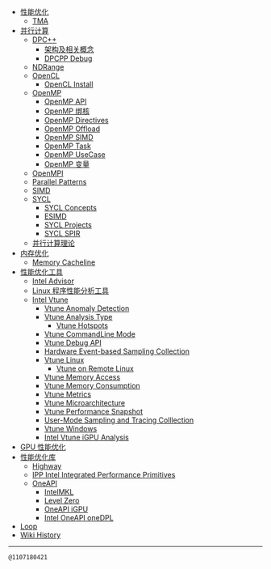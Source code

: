   - [性能优化](/0003_OPT)
      - [TMA](/0047_OPT_TMA)
  - [并行计算](/0023_PARA)
      - [DPC++](/0026_PARA_DPCPP)
          - [架构及相关概念](/0015_PARA_DPCPP_Arch)
          - [DPCPP Debug](/0016_PARA_DPCPP_DEBUG)
      - [NDRange](/0018_PARA_NDRange)
      - [OpenCL](/0033_PARA_OpenCL)
          - [OpenCL Install](/0034_PARA_OpenCL_Install)
      - [OpenMP](/0032_PARA_OpenMP)
          - [OpenMP API](/0028_PARA_OpenMP_API)
          - [OpenMP 绑核](/0027_PARA_OpenMP_BindCore)
          - [OpenMP Directives](/0020_PARA_OpenMP_Directives)
          - [OpenMP Offload](/0024_PARA_OpenMP_Offload)
          - [OpenMP SIMD](/0025_PARA_OpenMP_SIMD)
          - [OpenMP Task](/0019_PARA_OpenMP_Task)
          - [OpenMP UseCase](/0022_PARA_OpenMP_UseCase)
          - [OpenMP 变量](/0021_PARA_OpenMP_VAR)
      - [OpenMPI](/0035_PARA_OpenMPI)
      - [Parallel Patterns](/0014_PARA_Patterns)
      - [SIMD](/0013_PARA_SIMD)
      - [SYCL](/0031_PARA_SYCL)
          - [SYCL Concepts](/0029_PARA_SYCL_Concepts)
          - [ESIMD](/0011_PARA_SYCL_ESIMD)
          - [SYCL Projects](/0017_PARA_SYCL_Projects)
          - [SYCL SPIR](/0030_PARA_SYCL_SPIR)
      - [并行计算理论](/0012_PARA_Theory)
  - [内存优化](/0037_Mem)
      - [Memory Cacheline](/0036_Mem_CacheLine)
  - [性能优化工具](/0004_Tools)
      - [Intel Advisor](/0008_Tools_Advisor)
      - [Linux 程序性能分析工具](/0005_Tools_Linux)
      - [Intel Vtune](/0006_Tools_Vtune)
          - [Vtune Anomaly Detection](/0061_Tools_Vtune_AD)
          - [Vtune Analysis Type](/0062_Tools_Vtune_AT)
              - [Vtune Hotspots](/0057_Tools_Vtune_AT_Hotspots)
          - [Vtune CommandLine Mode](/0007_Tools_Vtune_CommandLine)
          - [Vtune Debug API](/0010_Tools_Vtune_DebugAPI)
          - [Hardware Event-based Sampling
            Collection](/0053_Tools_Vtune_HWE)
          - [Vtune Linux](/0054_Tools_Vtune_Linux)
              - [Vtune on Remote Linux](/0055_Tools_Vtune_Linux_Remote)
          - [Vtune Memory Access](/0059_Tools_Vtune_MA)
          - [Vtune Memory Consumption](/0060_Tools_Vtune_MC)
          - [Vtune Metrics](/0056_Tools_Vtune_Metrics)
          - [Vtune
            Microarchitecture](/0058_Tools_Vtune_Microarchitecture)
          - [Vtune Performance
            Snapshot](/0051_Tools_Vtune_PerformanceSnapshot)
          - [User-Mode Sampling and Tracing
            Colllection](/0052_Tools_Vtune_UMS)
          - [Vtune Windows](/0050_Tools_Vtune_Windows)
          - [Intel Vtune iGPU Analysis](/0009_Tools_Vtune_iGPU)
  - [GPU 性能优化](/0046_GPU)
  - [性能优化库](/0044_LIB)
      - [Highway](/0045_LIB_Highway)
      - [IPP Intel Integrated Performance Primitives](/0038_LIB_IPP)
      - [OneAPI](/0039_LIB_OneAPI)
          - [IntelMKL](/0041_LIB_OneAPI_IntelMKL)
          - [Level Zero](/0042_LIB_OneAPI_LevelZero)
          - [OneAPI iGPU](/0040_LIB_OneAPI_iGPU)
          - [Intel OneAPI oneDPL](/0043_LIB_OneAPI_oneDPL)
  - [Loop](/0049_Loop)
  - [Wiki History](/hist)

-----

<kbd><sub>@1107180421</sub></kbd>

